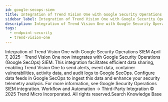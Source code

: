 ```yaml
---
id: google-secops-siem
title: Integration of Trend Vision One with Google Security Operations SIEM
sidebar_label: Integration of Trend Vision One with Google Security Operations SIEM
description: Integration of Trend Vision One with Google Security Operations SIEM
tags:
  - endpoint-security
  - trend-vision-one
---
```


 Integration of Trend Vision One with Google Security Operations SIEM April 7, 2025—Trend Vision One now integrates with Google Security Operations (Google SecOps) SIEM. This integration facilitates efficient data sharing, enabling Trend Vision One to send alerts, event data, container vulnerabilities, activity data, and audit logs to Google SecOps. Configure data feeds in Google SecOps to ingest this data and enhance your security telemetry analysis. For more information, see Google Security Operations SIEM integration. Workflow and Automation → Third-Party Integration © 2025 Trend Micro Incorporated. All rights reserved.Search Knowledge Base